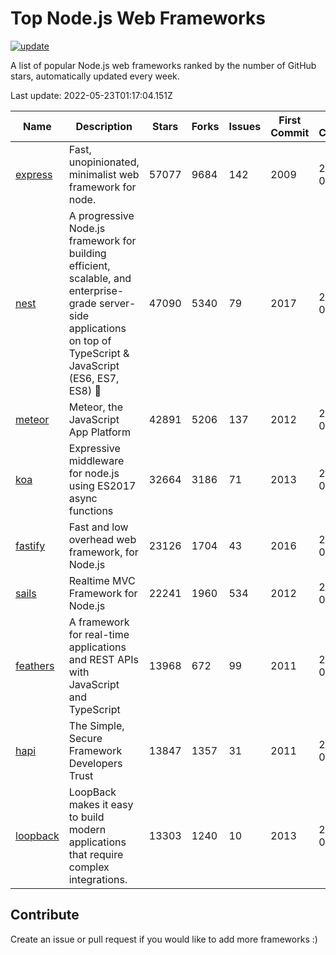 # Top Node.js Web Frameworks

[![update](https://github.com/sunnysid3up/nodejs-web-frameworks/actions/workflows/update.yml/badge.svg)](https://github.com/sunnysid3up/nodejs-web-frameworks/actions/workflows/update.yml)

A list of popular Node.js web frameworks ranked by the number of GitHub stars, automatically updated every week.

Last update: 2022-05-23T01:17:04.151Z

| Name          | Description          | Stars                     | Forks          | Issues               | First Commit        | Last Commit         | Language          |
|---------------|----------------------|---------------------------|----------------|----------------------|---------------------|---------------------|-------------------|
| [express](https://github.com/expressjs/express) | Fast, unopinionated, minimalist web framework for node. | 57077 | 9684 | 142 | 2009 | 2022-05-23 | JS |
| [nest](https://github.com/nestjs/nest) | A progressive Node.js framework for building efficient, scalable, and enterprise-grade server-side applications on top of TypeScript & JavaScript (ES6, ES7, ES8) 🚀 | 47090 | 5340 | 79 | 2017 | 2022-05-22 | TS |
| [meteor](https://github.com/meteor/meteor) | Meteor, the JavaScript App Platform | 42891 | 5206 | 137 | 2012 | 2022-05-22 | JS |
| [koa](https://github.com/koajs/koa) | Expressive middleware for node.js using ES2017 async functions | 32664 | 3186 | 71 | 2013 | 2022-05-22 | JS |
| [fastify](https://github.com/fastify/fastify) | Fast and low overhead web framework, for Node.js | 23126 | 1704 | 43 | 2016 | 2022-05-22 | JS |
| [sails](https://github.com/balderdashy/sails) | Realtime MVC Framework for Node.js | 22241 | 1960 | 534 | 2012 | 2022-05-22 | JS |
| [feathers](https://github.com/feathersjs/feathers) | A framework for real-time applications and REST APIs with JavaScript and TypeScript | 13968 | 672 | 99 | 2011 | 2022-05-22 | TS |
| [hapi](https://github.com/hapijs/hapi) | The Simple, Secure Framework Developers Trust | 13847 | 1357 | 31 | 2011 | 2022-05-22 | JS |
| [loopback](https://github.com/strongloop/loopback) | LoopBack makes it easy to build modern applications that require complex integrations. | 13303 | 1240 | 10 | 2013 | 2022-05-21 | JS |

## Contribute 

Create an issue or pull request if you would like to add more frameworks :)